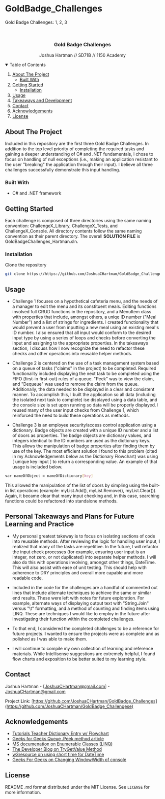 # GoldBadge_Challenges
Gold Badge Challenges: 1, 2, 3


<!-- PROJECT LOGO -->
<br />
<p align="center">

  <h3 align="center">Gold Badge Challenges</h3>

  <p align="center">
    Joshua Hartman // SD71B // 1150 Academy
    <br />
   
  </p>
</p>



<!-- TABLE OF CONTENTS -->
<details open="open">
  <summary>Table of Contents</summary>
  <ol>
    <li>
      <a href="#about-the-project">About The Project</a>
      <ul>
        <li><a href="#built-with">Built With</a></li>
      </ul>
    </li>
    <li>
      <a href="#getting-started">Getting Started</a>
      <ul>
        <li><a href="#installation">Installation</a></li>
      </ul>
    </li>
    <li><a href="#usage">Usage</a></li>
    <li><a href="#Personal-Takeaways-and-Plans-for-Future-Learning-and-Practice">Takeaways and Development</a></li>
    <li><a href="#contact">Contact</a></li>
    <li><a href="#acknowledgements">Acknowledgements</a></li>
    <li><a href="#license">License</a></li>
    
  </ol>
</details>



<!-- ABOUT THE PROJECT -->
## About The Project


Included in this repository are the first three Gold Badge Challenges. In addition to the top level priority of completing the required tasks and gaining a deeper understanding of C# and .NET fundamentals, I chose to focus on handling of null exceptions (i.e., making an application resistant to the user "breaking" the application through their input). I believe all three challenges successfully demonstrate this input handling.

### Built With

* C# and .NET framework


<!-- GETTING STARTED -->
## Getting Started

Each challenge is composed of three directories using the same naming convention: ChallengeX_Library, ChallengeX_Tests, and ChallengeX_Console. All directory contents follow the same naming convention as their parent directory. The overall **SOLUTION FILE** is GoldBadgeChallenges_Hartman.sln.

### Installation

 Clone the repository
   ```sh
   git clone https://https://github.com/JoshuaCHartman/GoldBadge_Challenges
   ```

<!-- USAGE EXAMPLES -->
## Usage

* Challenge 1 focuses on a hypothetical cafeteria menu, and the needs of a manager to edit the menu and its constituent meals. Editing functions involved full CRUD functions in the repository, and a MenuItem class with properties that include, amongst others, a uniqe ID number ("Meal Number") and a list of strings for ingredients. I created functionality that would prevent a user from inputting a new meal using an existing meal's ID number. I also ensured that all input would conform to the desired input type by using a series of loops and checks before converting the input and assigning to the appropriate properties. In the takeaways section, I discuss how I now recognize the need to refactor these checks and other operations into reusable helper methods.

* Challenge 2 is centered on the use of a task management system based on a queue of tasks ("claims" in the project) to be completed. Required functionality included displaying the next task to be completed using the FIFO (first-in first-out) rules of a queue. "Peek" was to view the claim, and "Dequeue" was used to remove the claim from the queue. Additionally, the data needed to be displayed in a clear and consistent manner. To accomplish this, I built the application so all data (including the isolated next task to complete) ise displayed using a data table, and the console size is set upon running so data will be properly displayed. I reused many of the user input checks from Challenge 1, which reinforced the need to build these operations as methods. 

* Challenge 3 is an employee security/access control application using a dictionary. Badge objects are created with a unique ID number and a list of doors as properties. The badge objects are dictionary values, and integers identical to the ID numbers are used as the dictionary keys. This allows the manipulation of badge properties after finding them by use of the key. The most efficient solution I found to this problem (cited in my Acknowledgements below as the Dictionary Flowchart) was using [ unique key input ] to return a corresponding value. An example of that usage is included below.
```sh
var nameOfObject = nameOfDictionary[key]
```
This allowed the manipulation of the list of doors by simpling using the built-in list operations (example: myList.Add(), myList.Remove(), myList.Clear()). Again, it became clear that many input checking and, in this case, searching functions could be refactored into standalone methods.


<!-- Future Developments / Takeaways -->
## Personal Takeaways and Plans for Future Learning and Practice

* My personal greatest takeway is to focus on isolating sections of code into reusable methods. After reviewing the logic for handling user input, I realized that many of the tasks are repetitive. In the future, I will refactor the input check processes (for example, ensuring user input is an integer, not zero, or not duplicated) into separate helper methods. I will also do this with operations involving, amongst other things, DateTime. This will also assist with ease of unit testing. This should help with adherence to DRY principles and overall more capable and more readable code.

* Included in the code for the challenges are a handful of commented out lines that include alternate techniques to achieve the same or similar end results. These were left with notes for future exploration. For example, alternate ways of displaying output text with "String.Join" versus "\t" formatting, and a method of counting and finding items using LINQ. These are techniques I would like to employ in the future after investigating their function within the completed challenges.

* To that end, I considered the completed challenges to be a reference for future projects. I wanted to ensure the projects were as complete and as polished as I was able to make them.

* I will continue to compile my own collection of learning and reference materials. While Intellisense suggestions are extremely helpful, I found flow charts and exposition to be better suited to my learning style.




<!-- CONTACT -->
## Contact

Joshua Hartman - [JoshuaCHartman@gmail.com] - JoshuaCHartman@gmail.com

Project Link: [https://github.com/JoshuaCHartman/GoldBadge_Challenges](https://github.com/JoshuaCHartman/GoldBadge_Challengese)



<!-- ACKNOWLEDGEMENTS -->
## Acknowledgements
* [Tutorials Teacher Dictionary Entry w/ Flowchart](https://www.tutorialsteacher.com/csharp/csharp-dictionary)
* [Geeks for Geeks Queue .Peek method article](https://www.geeksforgeeks.org/c-sharp-get-the-object-at-the-beginning-of-the-queue-peek-operation/)
* [MS documenation on Enumerable Classes (LINQ)](https://docs.microsoft.com/en-us/dotnet/api/system.linq.enumerable?view=net-5.0)
* [The Developer Blog on TryGetValue Method](https://thedeveloperblog.com/trygetvalue)
* [w3resource on using short time for DateTime](https://www.w3resource.com/csharp-exercises/datetime/csharp-datetime-exercise-35.php)
* [Geeks For Geeks on Changing WindowWidth of console](https://www.geeksforgeeks.org/c-sharp-how-to-change-the-windowwidth-of-the-console/)




<!-- LICENSE -->
## License

README .md format distributed under the MIT License. See `LICENSE` for more information.
